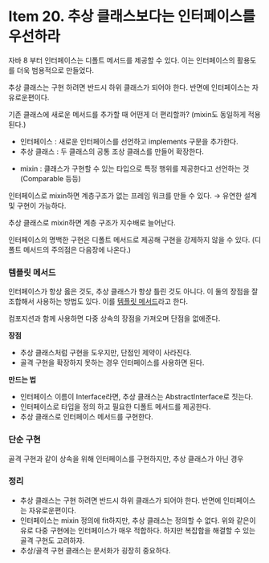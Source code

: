 # Item 20. 추상 클래스보다는 인터페이스를 우선하라

자바 8 부터 인터페이스는 디폴트 메서드를 제공할 수 있다. 이는 인터페이스의 활용도를 더욱 범용적으로 만들었다.

추상 클래스는 구현 하려면 반드시 하위 클래스가 되어야 한다. 반면에 인터페이스는 자유로운편이다.

기존 클래스에 새로운 메서드를 추가할 때 어떤게 더 편리할까? (mixin도 동일하게 적용된다.)

- 인터페이스 : 새로운 인터페이스를 선언하고 implements 구문을 추가한다.
- 추상 클래스 : 두 클래스의 공통 조상 클래스를 만들어 확장한다.

* mixin : 클래스가 구현할 수 있는 타입으로 특정 행위를 제공한다고 선언하는 것 (Comparable 등등)

인터페이스로 mixin하면 계층구조가 없는 프레임 워크를 만들 수 있다. → 유연한 설계 및 구현이 가능하다.

추상 클래스로 mixin하면 계층 구조가 지수배로 늘어난다.

인터페이스의 명백한 구현은 디폴트 메서드로 제공해 구현을 강제하지 않을 수 있다. (디폴트 메서드의 주의점은 다음장에 나온다.)

### 템플릿 메서드

인터페이스가 항상 옳은 것도, 추상 클래스가 항상 틀린 것도 아니다. 이 둘의 장점을 잘 조합해서 사용하는 방법도 있다. 이를 [템플릿 메서드](https://johngrib.github.io/wiki/pattern/template-method/)라고 한다.

컴포지션과 함께 사용하면 다중 상속의 장점을 가져오며 단점을 없에준다.

**장점**

- 추상 클래스처럼 구현을 도우지만, 단점인 제약이 사라진다.
- 골격 구현을 확장하지 못하는 경우 인터페이스를 사용하면 된다.

**만드는 법**

- 인터페이스 이름이 Interface라면, 추상 클래스는 AbstractInterface로 짓는다.
- 인터페이스로 타입을 정의 하고 필요한 디폴트 메서드를 제공한다.
- 추상 클래스로 인터페이스 메서드를 구현한다.

### 단순 구현

골격 구현과 같이 상속을 위해 인터페이스를 구현하지만, 추상 클래스가 아닌 경우

### 정리

- 추상 클래스는 구현 하려면 반드시 하위 클래스가 되어야 한다. 반면에 인터페이스는 자유로운편이다.
- 인터페이스는 mixin 정의에 fit하지만, 추상 클래스는 정의할 수 없다.
위와 같은이유로 다중 구현에는 인터페이스가 매우 적합하다. 하지만 복잡함을 해결할 수 있는 골격 구현도 고려하자.
- 추상/골격 구현 클래스는 문서화가 굉장히 중요하다.

